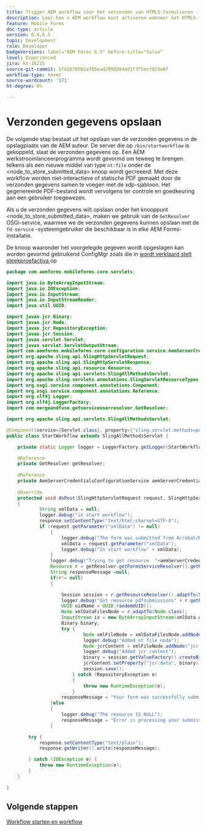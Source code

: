 ```yaml
---
title: Trigger AEM workflow voor het verzenden van HTML5-formulieren - Formulier verwerken
description: Leer hoe u AEM workflow kunt activeren wanneer het HTML5-formulier wordt verzonden en de verzonden gegevens in de gegevensopslagruimte kunt opslaan.
feature: Mobile Forms
doc-type: article
version: 6.4,6.5
topic: Development
role: Developer
badgeVersions: label="AEM Forms 6.5" before-title="false"
level: Experienced
jira: kt-16215
source-git-commit: 5f42678502a785ead29982044d1f3f5ecf023e0f
workflow-type: tm+mt
source-wordcount: '171'
ht-degree: 0%

---
```



# Verzonden gegevens opslaan

De volgende stap bestaat uit het opslaan van de verzonden gegevens in de opslagplaats van de AEM auteur. De server die op `/bin/startworkflow` is gekoppeld, slaat de verzonden gegevens op.
Een AEM werkstroomlanceerprogramma wordt gevormd om teweeg te brengen telkens als een nieuwe middel van type `nt:file` onder de &lt;node_to_store_submitted_data> knoop wordt gecreeerd. Met deze workflow worden niet-interactieve of statische PDF gemaakt door de verzonden gegevens samen te voegen met de xdp-sjabloon. Het gegenereerde PDF-bestand wordt vervolgens ter controle en goedkeuring aan een gebruiker toegewezen.

Als u de verzonden gegevens wilt opslaan onder het knooppunt &lt;node_to_store_submitted_data>, maken we gebruik van de `GetResolver` OSGi-service, waarmee we de verzonden gegevens kunnen opslaan met de `fd-service` -systeemgebruiker die beschikbaar is in elke AEM Forms-installatie.

De knoop waaronder het voorgelegde gegeven wordt opgeslagen kan worden gevormd gebruikend ConfigMgr zoals die in [ wordt verklaard stelt steekproefactiva ](./deploy-assets.md) op

```java
package com.aemforms.mobileforms.core.servlets;

import java.io.ByteArrayInputStream;
import java.io.IOException;
import java.io.InputStream;
import java.io.InputStreamReader;
import java.util.UUID;

import javax.jcr.Binary;
import javax.jcr.Node;
import javax.jcr.RepositoryException;
import javax.jcr.Session;
import javax.servlet.Servlet;
import javax.servlet.ServletOutputStream;
import com.aemforms.mobileforms.core.configuration.service.AemServerCredentialsConfigurationService;
import org.apache.sling.api.SlingHttpServletRequest;
import org.apache.sling.api.SlingHttpServletResponse;
import org.apache.sling.api.resource.Resource;
import org.apache.sling.api.servlets.SlingAllMethodsServlet;
import org.apache.sling.servlets.annotations.SlingServletResourceTypes;
import org.osgi.service.component.annotations.Component;
import org.osgi.service.component.annotations.Reference;
import org.slf4j.Logger;
import org.slf4j.LoggerFactory;
import com.mergeandfuse.getserviceuserresolver.GetResolver;

import org.apache.sling.api.servlets.SlingAllMethodsServlet;

@Component(service={Servlet.class}, property={"sling.servlet.methods=post", "sling.servlet.paths=/bin/startworkflow"})
public class StartWorkflow extends SlingAllMethodsServlet {

    private static Logger logger = LoggerFactory.getLogger(StartWorkflow.class);

    @Reference
    private GetResolver getResolver;
    
    @Reference
    private AemServerCredentialsConfigurationService aemServerCredentialsConfigurationService;
    
    @Override
    protected void doPost(SlingHttpServletRequest request, SlingHttpServletResponse response)
    {
            String xmlData = null;
            logger.debug("in start workflow");
            response.setContentType("text/html;charset=UTF-8");
            if (request.getParameter("xmlData") != null)
                {
                    logger.debug("The form was submitted from Acrobat/Reader");
                    xmlData = request.getParameter("xmlData");
                    logger.debug("In start workflow" + xmlData);
                }
                logger.debug("Trying to get resource  "+aemServerCredentialsConfigurationService.getFolderPath());
                Resource r = getResolver.getFormsServiceResolver().getResource(aemServerCredentialsConfigurationService.getFolderPath());
                String responseMessage =null;
                if(r!= null)
                {

                    Session session = r.getResourceResolver().adaptTo(Session.class);
                    logger.debug("Got reosurce pdfsubmissions" + r.getPath());
                    UUID uidName = UUID.randomUUID();
                    Node xmlDataFilesNode = r.adaptTo(Node.class);
                    InputStream is = new ByteArrayInputStream(xmlData.getBytes());
                    Binary binary;
                    try {
                            Node xmlFileNode = xmlDataFilesNode.addNode(uidName.toString(), "nt:file");
                            logger.debug("Added nt file node");
                            Node jcrContent = xmlFileNode.addNode("jcr:content", "nt:resource");
                            logger.debug("Added jcr content");
                            binary = session.getValueFactory().createBinary(is);
                            jcrContent.setProperty("jcr:data", binary);
                            session.save();
                        } catch (RepositoryException e)
                        {
                            throw new RuntimeException(e);
                        }
                    responseMessage = "Your form was successfully submitted";
                }else
                {
                    logger.debug("The resource IS NULL");
                    responseMessage = "Error is processing your submission!!! Please contact the administrator";
                }

        try {
            response.setContentType("text/plain");
            response.getWriter().write(responseMessage);

        } catch (IOException e) {
            throw new RuntimeException(e);
        }
    }

}
```

## Volgende stappen

[Workflow starten en workflow](./review-workflow.md)

